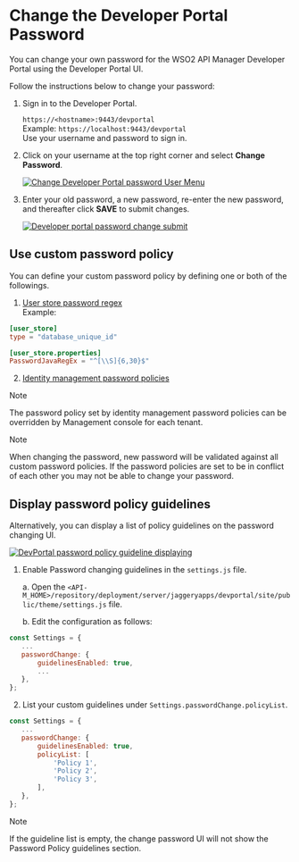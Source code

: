 
# Change the Developer Portal Password  
  
  You can change your own password for the WSO2 API Manager Developer Portal using the Developer Portal UI.    
  
Follow the instructions below to change your password:   
  
1. Sign in to the Developer Portal.      
  
     `https://<hostname>:9443/devportal`   
  Example: `https://localhost:9443/devportal`   
  Use your username and password to sign in.      
  
2. Click  on your username at the top right corner and select  **Change Password**.    
  
     [![Change Developer Portal password User Menu]({{base_path}}/assets/img/learn/change-devportal-password-user-menu-click.png)]({{base_path}}/assets/img/learn/change-devportal-password-user-menu-click.png)      
  
3. Enter your old password, a new password, re-enter the new password, and thereafter click **SAVE** to submit changes.  
  
     [![Developer portal password change submit]({{base_path}}/assets/img/learn/change-devportal-password-submiting.png)]({{base_path}}/assets/img/learn/change-devportal-password-submiting.png)  
  
## Use custom password policy
You can define your custom password policy by defining one or both of the followings. 
    
1. [User store password regex](https://apim.docs.wso2.com/en/latest/administer/managing-users-and-roles/managing-user-stores/configure-primary-user-store/configuring-a-jdbc-user-store/#configuring-a-jdbc-user-store)  
Example:
```toml
[user_store]
type = "database_unique_id"

[user_store.properties]
PasswordJavaRegEx = "^[\\S]{6,30}$"
```
2. [Identity management  password policies](https://apim.docs.wso2.com/en/latest/install-and-setup/setup/security/identity-management-for-the-api-dev-portal/#password-policies)

<html>    
    <div class="admonition note">    
        <p class="admonition-title">Note</p>    
        <p>
            The password policy set by identity management password policies can be overridden by Management console for each tenant.
        </p>    
    </div>
</html>
<html>    
    <div class="admonition note">    
        <p class="admonition-title">Note</p>    
        <p>
            When changing the password, new password will be validated against all custom password policies. If the password policies are set to be in conflict of each other you may not be able to change your password.
        </p>    
    </div>
</html>

## Display password policy guidelines
  
Alternatively, you can display a list of policy guidelines on the password changing UI.  
  
[![DevPortal password policy guideline displaying]({{base_path}}/assets/img/learn/change-devportal-password-policy-guideline-display.png)]({{base_path}}/assets/img/learn/change-devportal-password-policy-guideline-display.png)  
  
1. Enable Password changing guidelines in the `settings.js` file.  

    a. Open the `<API-M_HOME>/repository/deployment/server/jaggeryapps/devportal/site/public/theme/settings.js` file.  
     
    b. Edit the configuration as follows:  
   
 ```javascript
 const Settings = { 
    ...
    passwordChange: { 
        guidelinesEnabled: true, 
        ... 
    },
 };
 ```
2. List your custom guidelines under `Settings.passwordChange.policyList`.  
 
  ```javascript
  const Settings = { 
     ...
     passwordChange: { 
         guidelinesEnabled: true, 
         policyList: [
             'Policy 1',
             'Policy 2',
             'Policy 3',
         ],
     },
  };
  ```
 
  <html>    
   <div class="admonition note">    
   <p class="admonition-title">Note</p>    
   <p>If the guideline list is empty, the change password UI will not show the Password Policy guidelines section.</p>    
   </div>    
   </html>